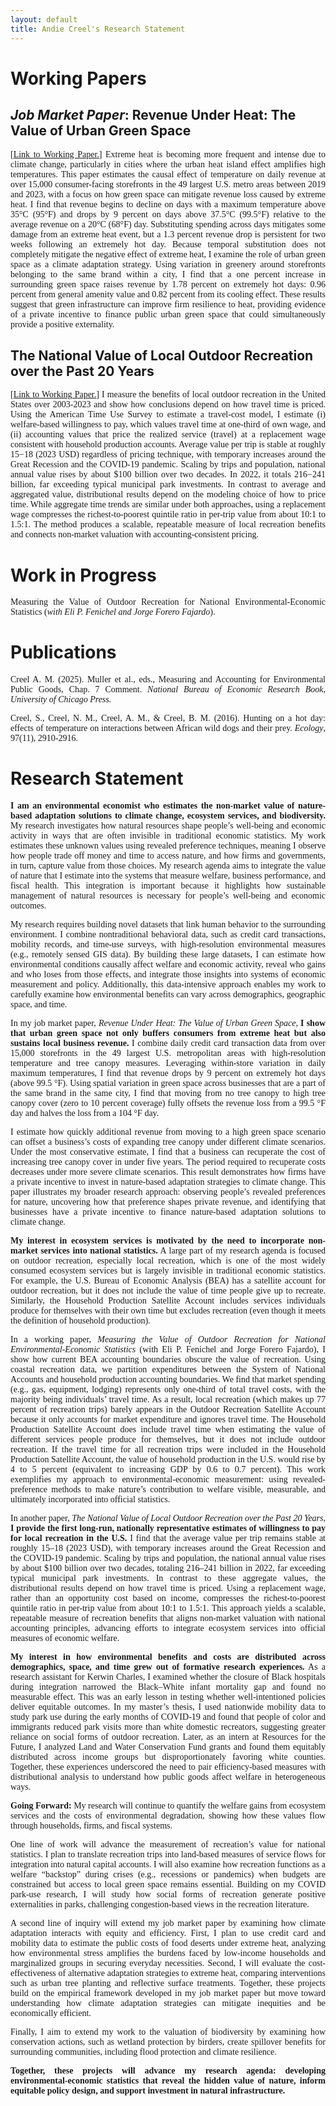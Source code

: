 ```yaml
---
layout: default
title: Andie Creel's Research Statement
---
```

<style>
  p { 
    font-family: Georgia, serif; 
    text-align: justify; /* Ensures text is flush on both left and right sides */
  }
</style>

# Working Papers

## *Job Market Paper*: Revenue Under Heat: The Value of Urban Green Space

\[[Link to Working Paper.](working_papers/creel_jmp.pdf)\] Extreme heat is becoming more frequent and intense due to climate change, particularly in cities where the urban heat island effect amplifies high temperatures. This paper estimates the causal effect of temperature on daily revenue at over 15,000 consumer-facing storefronts in the 49 largest U.S. metro areas between 2019 and 2023, with a focus on how green space can mitigate revenue loss caused by extreme heat. I find that revenue begins to decline on days with a maximum temperature above 35°C (95°F) and drops by 9 percent on days above 37.5°C (99.5°F) relative to the average revenue on a 20°C (68°F) day. Substituting spending across days mitigates some damage from an extreme heat event, but a 1.3 percent revenue drop is persistent for two weeks following an extremely hot day. Because temporal substitution does not completely mitigate the negative effect of extreme heat, I examine the role of urban green space as a climate adaptation strategy. Using variation in greenery around storefronts belonging to the same brand within a city, I find that a one percent increase in surrounding green space raises revenue by 1.78 percent on extremely hot days: 0.96 percent from general amenity value and 0.82 percent from its cooling effect. These results suggest that green infrastructure can improve firm resilience to heat, providing evidence of a private incentive to finance public urban green space that could simultaneously provide a positive externality.

## The National Value of Local Outdoor Recreation over the Past 20 Years

\[[Link to Working Paper.](working_papers/creel_local_recreation.pdf)\] I measure the benefits of local outdoor recreation in the United States over 2003-2023 and show how conclusions depend on how travel time is priced. Using the American Time Use Survey to estimate a travel-cost model, I estimate (i) welfare-based willingness to pay, which values travel time at one-third of own wage, and (ii) accounting values that price the realized service (travel) at a replacement wage consistent with household production accounts. Average value per trip is stable at roughly $15-$18 (2023 USD) regardless of pricing technique, with temporary increases around the Great Recession and the COVID-19 pandemic. Scaling by trips and population, national annual value rises by about $100 billion over two decades. In 2022, it totals $216-$241 billion, far exceeding typical municipal park investments. In contrast to average and aggregated value, distributional results depend on the modeling choice of how to price time. While aggregate time trends are similar under both approaches, using a replacement wage compresses the richest-to-poorest quintile ratio in per-trip value from about 10:1 to 1.5:1. The method produces a scalable, repeatable measure of local recreation benefits and connects non-market valuation with accounting-consistent pricing. 

# Work in Progress 
Measuring the Value of Outdoor Recreation for National Environmental-Economic Statistics (*with Eli P. Fenichel and Jorge Forero Fajardo*).


# Publications 
Creel A. M. (2025). Muller et al., eds., Measuring and Accounting for Environmental Public Goods, Chap. 7 Comment. *National Bureau of Economic Research Book, University of Chicago Press.*

Creel, S., Creel, N. M., Creel, A. M., & Creel, B. M. (2016). Hunting on a hot day: effects of temperature on interactions between African wild dogs and their prey. *Ecology*, 97(11), 2910-2916.

# Research Statement

**I am an environmental economist who estimates the non-market value of nature-based adaptation solutions to climate change, ecosystem services, and biodiversity.**  My research investigates how natural resources shape people’s well-being and economic activity in ways that are often invisible in traditional economic statistics. My work estimates these unknown values using revealed preference techniques, meaning I observe how people trade off money and time to access nature, and how firms and governments, in turn, capture value from those choices. My research agenda aims to integrate the value of nature that I estimate into the systems that measure welfare, business performance, and fiscal health. This integration is important because it highlights how sustainable management of natural resources is necessary for people’s well-being and economic outcomes.

My research requires building novel datasets that link human behavior to the surrounding environment. I combine nontraditional behavioral data, such as credit card transactions, mobility records, and time-use surveys, with high-resolution environmental measures (e.g., remotely sensed GIS data). By building these large datasets, I can estimate how environmental conditions causally affect welfare and economic activity, reveal who gains and who loses from those effects, and integrate those insights into systems of economic measurement and policy. Additionally, this data-intensive approach enables my work to carefully examine how environmental benefits can vary across demographics, geographic space, and time.

In my job market paper, *Revenue Under Heat: The Value of Urban Green Space,* **I show that urban green space not only buffers consumers from extreme heat but also sustains local business revenue.** I combine daily credit card transaction data from over 15,000 storefronts in the 49 largest U.S. metropolitan areas with high-resolution temperature and tree canopy measures. Leveraging within-store variation in daily maximum temperatures, I find that revenue drops by 9 percent on extremely hot days (above 99.5 °F). Using spatial variation in green space across businesses that are a part of the same brand in the same city, I find that moving from no tree canopy to high tree canopy cover (zero to 10 percent coverage) fully offsets the revenue loss from a 99.5 °F day and halves the loss from a 104 °F day.

I estimate how quickly additional revenue from moving to a high green space scenario can offset a business’s costs of expanding tree canopy under different climate scenarios. Under the most conservative estimate, I find that a business can recuperate the cost of increasing tree canopy cover in under five years. The period required to recuperate costs decreases under more severe climate scenarios. This result demonstrates how firms have a private incentive to invest in nature-based adaptation strategies to climate change. This paper illustrates my broader research approach: observing people’s revealed preferences for nature, uncovering how that preference shapes private revenue, and identifying that businesses have a private incentive to finance nature-based adaptation solutions to climate change.

**My interest in ecosystem services is motivated by the need to incorporate non-market services into national statistics.** A large part of my research agenda is focused on outdoor recreation, especially local recreation, which is one of the most widely consumed ecosystem services but is largely invisible in traditional economic statistics. For example, the U.S. Bureau of Economic Analysis (BEA) has a satellite account for outdoor recreation, but it does not include the value of time people give up to recreate. Similarly, the Household Production Satellite Account includes services individuals produce for themselves with their own time but excludes recreation (even though it meets the definition of household production).

In a working paper, *Measuring the Value of Outdoor Recreation for National Environmental-Economic Statistics* (with Eli P. Fenichel and Jorge Forero Fajardo), I show how current BEA accounting boundaries obscure the value of recreation. Using coastal recreation data, we partition expenditures between the System of National Accounts and household production accounting boundaries. We find that market spending (e.g., gas, equipment, lodging) represents only one-third of total travel costs, with the majority being individuals’ travel time. As a result, local recreation (which makes up 77 percent of recreation trips) barely appears in the Outdoor Recreation Satellite Account because it only accounts for market expenditure and ignores travel time. The Household Production Satellite Account does include travel time when estimating the value of different services people produce for themselves, but it does not include outdoor recreation. If the travel time for all recreation trips were included in the Household Production Satellite Account, the value of household production in the U.S. would rise by 4 to 5 percent (equivalent to increasing GDP by 0.6 to 0.7 percent). This work exemplifies my approach to environmental-economic measurement: using revealed-preference methods to make nature’s contribution to welfare visible, measurable, and ultimately incorporated into official statistics.

In another paper, *The National Value of Local Outdoor Recreation over the Past 20 Years,* **I provide the first long-run, nationally representative estimates of willingness to pay for local recreation in the U.S.** I find that the average value per trip remains stable at roughly $15–$18 (2023 USD), with temporary increases around the Great Recession and the COVID-19 pandemic. Scaling by trips and population, the national annual value rises by about $100 billion over two decades, totaling $216–$241 billion in 2022, far exceeding typical municipal park investments. In contrast to these aggregate values, the distributional results depend on how travel time is priced. Using a replacement wage, rather than an opportunity cost based on income, compresses the richest-to-poorest quintile ratio in per-trip value from about 10:1 to 1.5:1. This approach yields a scalable, repeatable measure of recreation benefits that aligns non-market valuation with national accounting principles, advancing efforts to integrate ecosystem services into official measures of economic welfare.

**My interest in how environmental benefits and costs are distributed across demographics, space, and time grew out of formative research experiences.** As a research assistant for Kerwin Charles, I examined whether the closure of Black hospitals during integration narrowed the Black–White infant mortality gap and found no measurable effect. This was an early lesson in testing whether well-intentioned policies deliver equitable outcomes. In my master’s thesis, I used nationwide mobility data to study park use during the early months of COVID-19 and found that people of color and immigrants reduced park visits more than white domestic recreators, suggesting greater reliance on social forms of outdoor recreation. Later, as an intern at Resources for the Future, I analyzed Land and Water Conservation Fund grants and found them equitably distributed across income groups but disproportionately favoring white counties. Together, these experiences underscored the need to pair efficiency-based measures with distributional analysis to understand how public goods affect welfare in heterogeneous ways.

**Going Forward:** My research will continue to quantify the welfare gains from ecosystem services and the costs of environmental degradation, showing how these values flow through households, firms, and fiscal systems.

One line of work will advance the measurement of recreation’s value for national statistics. I plan to translate recreation trips into land-based measures of service flows for integration into natural capital accounts. I will also examine how recreation functions as a welfare “backstop” during crises (e.g., recessions or pandemics) when budgets are constrained but access to local green space remains essential. Building on my COVID park-use research, I will study how social forms of recreation generate positive externalities in parks, challenging congestion-based views in the recreation literature.

A second line of inquiry will extend my job market paper by examining how climate adaptation interacts with equity and efficiency. First, I plan to use credit card and mobility data to estimate the public costs of food deserts under extreme heat, analyzing how environmental stress amplifies the burdens faced by low-income households and marginalized groups in securing everyday necessities. Second, I will evaluate the cost-effectiveness of alternative adaptation strategies to extreme heat, comparing interventions such as urban tree planting and reflective surface treatments. Together, these projects build on the empirical framework developed in my job market paper but move toward understanding how climate adaptation strategies can mitigate inequities and be economically efficient.

Finally, I aim to extend my work to the valuation of biodiversity by examining how conservation actions, such as wetland protection by birders, create spillover benefits for surrounding communities, including flood protection and climate resilience.

**Together, these projects will advance my research agenda: developing environmental-economic statistics that reveal the hidden value of nature, inform equitable policy design, and support investment in natural infrastructure.**





